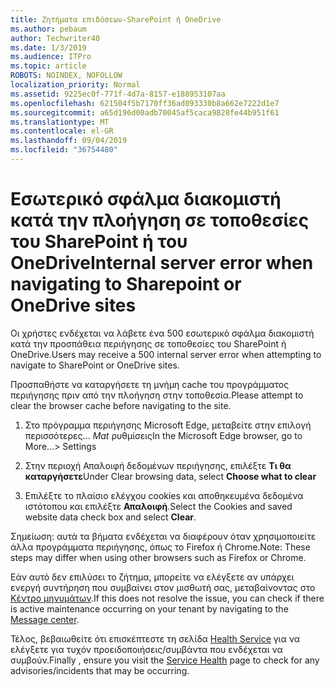 ```yaml
---
title: Ζητήματα επιδόσεων-SharePoint ή OneDrive
ms.author: pebaum
author: Techwriter40
ms.date: 1/3/2019
ms.audience: ITPro
ms.topic: article
ROBOTS: NOINDEX, NOFOLLOW
localization_priority: Normal
ms.assetid: 9225ec0f-771f-4d7a-8157-e188953107aa
ms.openlocfilehash: 621504f5b7170ff36ad093330b8a662e7222d1e7
ms.sourcegitcommit: a65d196d00adb70045af5caca9828fe44b951f61
ms.translationtype: MT
ms.contentlocale: el-GR
ms.lasthandoff: 09/04/2019
ms.locfileid: "36754480"
---
```

# <a name="internal-server-error-when-navigating-to-sharepoint-or-onedrive-sites"></a><span data-ttu-id="b9458-102">Εσωτερικό σφάλμα διακομιστή κατά την πλοήγηση σε τοποθεσίες του SharePoint ή του OneDrive</span><span class="sxs-lookup"><span data-stu-id="b9458-102">Internal server error when navigating to Sharepoint or OneDrive sites</span></span>

<span data-ttu-id="b9458-103">Οι χρήστες ενδέχεται να λάβετε ένα 500 εσωτερικό σφάλμα διακομιστή κατά την προσπάθεια περιήγησης σε τοποθεσίες του SharePoint ή OneDrive.</span><span class="sxs-lookup"><span data-stu-id="b9458-103">Users may receive a 500 internal server error when attempting to navigate to SharePoint or OneDrive sites.</span></span> 

<span data-ttu-id="b9458-104">Προσπαθήστε να καταργήσετε τη μνήμη cache του προγράμματος περιήγησης πριν από την πλοήγηση στην τοποθεσία.</span><span class="sxs-lookup"><span data-stu-id="b9458-104">Please attempt to clear the browser cache before navigating to the site.</span></span>


1. <span data-ttu-id="b9458-105">Στο πρόγραμμα περιήγησης Microsoft Edge, μεταβείτε στην επιλογή περισσότερες... _Mat_ ρυθμίσεις</span><span class="sxs-lookup"><span data-stu-id="b9458-105">In the Microsoft Edge browser, go to More...> Settings</span></span>

2. <span data-ttu-id="b9458-106">Στην περιοχή Απαλοιφή δεδομένων περιήγησης, επιλέξτε **Τι θα καταργήσετε**</span><span class="sxs-lookup"><span data-stu-id="b9458-106">Under Clear browsing data, select **Choose what to clear**</span></span>

3. <span data-ttu-id="b9458-107">Επιλέξτε το πλαίσιο ελέγχου cookies και αποθηκευμένα δεδομένα ιστότοπου και επιλέξτε **Απαλοιφή**.</span><span class="sxs-lookup"><span data-stu-id="b9458-107">Select the Cookies and saved website data check box and select **Clear**.</span></span>

<span data-ttu-id="b9458-108">Σημείωση: αυτά τα βήματα ενδέχεται να διαφέρουν όταν χρησιμοποιείτε άλλα προγράμματα περιήγησης, όπως το Firefox ή Chrome.</span><span class="sxs-lookup"><span data-stu-id="b9458-108">Note: These steps may differ when using other browsers such as Firefox or Chrome.</span></span>

<span data-ttu-id="b9458-109">Εάν αυτό δεν επιλύσει το ζήτημα, μπορείτε να ελέγξετε αν υπάρχει ενεργή συντήρηση που συμβαίνει στον μισθωτή σας, μεταβαίνοντας στο [Κέντρο μηνυμάτων](https://portal.office.com/adminportal/home#/MessageCenter).</span><span class="sxs-lookup"><span data-stu-id="b9458-109">If this does not resolve the issue, you can check if there is active maintenance occurring on your tenant by navigating to the [Message center](https://portal.office.com/adminportal/home#/MessageCenter).</span></span>

<span data-ttu-id="b9458-110">Τέλος, βεβαιωθείτε ότι επισκέπτεστε τη σελίδα [Health Service](https://portal.office.com/adminportal/home#/servicehealth) για να ελέγξετε για τυχόν προειδοποιήσεις/συμβάντα που ενδέχεται να συμβούν.</span><span class="sxs-lookup"><span data-stu-id="b9458-110">Finally , ensure you visit the [Service Health](https://portal.office.com/adminportal/home#/servicehealth) page to check for any advisories/incidents that may be occurring.</span></span>

